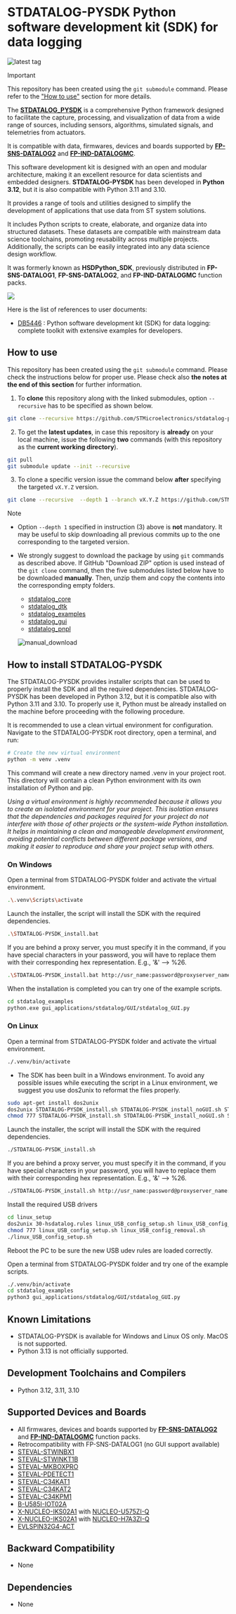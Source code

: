 # STDATALOG-PYSDK Python software development kit (SDK) for data logging

![latest tag](https://img.shields.io/github/v/tag/STMicroelectronics/stdatalog-pysdk.svg?color=brightgreen)

> [!IMPORTANT]
> This repository has been created using the `git submodule` command. Please refer to the ["How to use"](README.md#how-to-use) section for more details.

The **[STDATALOG_PYSDK](https://github.com/STMicroelectronics/stdatalog-pysdk)** is a comprehensive Python framework designed to
facilitate the capture, processing, and visualization of data from a wide range of
sources, including sensors, algorithms, simulated signals, and telemetries from
actuators.

It is compatible with data, firmwares, devices and boards supported by **[FP-SNS-DATALOG2](https://github.com/STMicroelectronics/fp-sns-datalog2)** and **[FP-IND-DATALOGMC](https://github.com/STMicroelectronics/fp-ind-datalogmc)**.

This software development kit is designed with an open and modular architecture,
making it an excellent resource for data scientists and embedded designers.
**STDATALOG-PYSDK** has been developed in **Python 3.12**, but it is also compatible with Python 3.11 and 3.10.

It provides a range of tools and utilities designed to simplify the development of
applications that use data from ST system solutions.

It includes Python scripts to create, elaborate, and organize data into structured
datasets. These datasets are compatible with mainstream data science toolchains,
promoting reusability across multiple projects. Additionally, the scripts can be easily
integrated into any data science design workflow.

It was formerly known as **HSDPython_SDK**, previously distributed in **FP-SNS-DATALOG1**, **FP-SNS-DATALOG2**, and **FP-IND-DATALOGMC** function packs.

![](_htmresc/STDATALOG-PYSDK_Software_Architecture.svg)

Here is the list of references to user documents:

- [DB5446](https://www.st.com/resource/en/data_brief/stdatalog-pysdk.pdf) : Python software development kit (SDK) for data logging: complete toolkit with
extensive examples for developers.

## How to use

This repository has been created using the `git submodule` command. Please check the instructions below for proper use. Please check also **the notes at the end of this section** for further information.

1. To **clone** this repository along with the linked submodules, option `--recursive` has to be specified as shown below.

```bash
git clone --recursive https://github.com/STMicroelectronics/stdatalog-pysdk.git
```

2. To get the **latest updates**, in case this repository is **already** on your local machine, issue the following **two** commands (with this repository as the **current working directory**).

```bash
git pull
git submodule update --init --recursive
```

3. To clone a specific version issue the command below **after** specifying the targeted `vX.Y.Z` version.

```bash
git clone --recursive  --depth 1 --branch vX.Y.Z https://github.com/STMicroelectronics/stdatalog-pysdk.git
```

> [!NOTE]
> * Option `--depth 1` specified in instruction (3) above is **not** mandatory. It may be useful to skip downloading all previous commits up to the one corresponding to the targeted version.
> * We strongly suggest to download the package by using `git` commands as described above. If GitHub "Download ZIP" option is used instead of the `git clone` command, then the five submodules listed below have to be downloaded **manually**. Then, unzip them and copy the contents into the corresponding empty folders.
>   * [stdatalog_core](https://github.com/STMicroelectronics/stdatalog_core/archive/refs/heads/main.zip)
>   * [stdatalog_dtk](https://github.com/STMicroelectronics/stdatalog_dtk/archive/refs/heads/main.zip)
>   * [stdatalog_examples](https://github.com/STMicroelectronics/stdatalog_examples/archive/refs/heads/main.zip)
>   * [stdatalog_gui](https://github.com/STMicroelectronics/stdatalog_gui/archive/refs/heads/main.zip)
>   * [stdatalog_pnpl](https://github.com/STMicroelectronics/stdatalog_pnpl/archive/refs/heads/main.zip)
>   
>   ![manual_download](_htmresc/manual_download.png)

## How to install STDATALOG-PYSDK 

The STDATALOG-PYSDK provides installer scripts that can be used to properly install the SDK and all the required dependencies.
STDATALOG-PYSDK has been developed in Python 3.12, but it is compatible also with Python 3.11 and 3.10.
To properly use it, Python must be already installed on the machine before proceeding with the following procedure.

It is recommended to use a clean virtual environment for configuration. Navigate to the STDATALOG-PYSDK root directory, open a 
terminal, and run:
```sh
# Create the new virtual environment
python -m venv .venv
```
This command will create a new directory named .venv in your project root. This directory will contain a clean Python environment 
with its own installation of Python and pip.

*Using a virtual environment is highly recommended because it allows you to create an isolated environment for your project. 
This isolation ensures that the dependencies and packages required for your project do not interfere with those of other projects 
or the system-wide Python installation. It helps in maintaining a clean and manageable development environment, avoiding potential 
conflicts between different package versions, and making it easier to reproduce and share your project setup with others.*

### On Windows

Open a terminal from STDATALOG-PYSDK folder and activate the virtual environment.
```sh
.\.venv\Scripts\activate
```
Launch the installer, the script will install the SDK with the required dependencies.
```sh
.\STDATALOG-PYSDK_install.bat
```
If you are behind a proxy server, you must specify it in the command, if you have special characters in your password, you will have to replace them with their corresponding hex representation. E.g., '&' --> %26.
```sh
.\STDATALOG-PYSDK_install.bat http://usr_name:password@proxyserver_name:port
```
When the installation is completed you can try one of the example scripts.
```sh
cd stdatalog_examples
python.exe gui_applications/stdatalog/GUI/stdatalog_GUI.py
```

### On Linux

Open a terminal from STDATALOG-PYSDK folder and activate the virtual environment.
```sh
./.venv/bin/activate
```
- The SDK has been built in a Windows environment. To avoid any possible issues while executing the script in a Linux environment, we suggest you use dos2unix to reformat the files properly.
```sh
sudo apt-get install dos2unix
dos2unix STDATALOG-PYSDK_install.sh STDATALOG-PYSDK_install_noGUI.sh STDATALOG-PYSDK_uninstall.sh
chmod 777 STDATALOG-PYSDK_install.sh STDATALOG-PYSDK_install_noGUI.sh STDATALOG-PYSDK_uninstall.sh
```

Launch the installer, the script will install the SDK with the required dependencies.
```sh
./STDATALOG-PYSDK_install.sh
```
If you are behind a proxy server, you must specify it in the command, if you have special characters in your password, you will have to replace them with their corresponding hex representation. E.g., '&' --> %26.
```sh
./STDATALOG-PYSDK_install.sh http://usr_name:password@proxyserver_name:port
```

Install the required USB drivers
```sh
cd linux_setup
dos2unix 30-hsdatalog.rules linux_USB_config_setup.sh linux_USB_config_removal.sh
chmod 777 linux_USB_config_setup.sh linux_USB_config_removal.sh
./linux_USB_config_setup.sh
```

Reboot the PC to be sure the new USB udev rules are loaded correctly.

Open a terminal from STDATALOG-PYSDK folder and try one of the example scripts.
```sh
./.venv/bin/activate
cd stdatalog_examples
python3 gui_applications/stdatalog/GUI/stdatalog_GUI.py
```

## Known Limitations

- STDATALOG-PYSDK is available for Windows and Linux OS only. MacOS is not supported.
- Python 3.13 is not officially supported.

## Development Toolchains and Compilers

- Python 3.12, 3.11, 3.10

## Supported Devices and Boards

- All firmwares, devices and boards supported by **[FP-SNS-DATALOG2](https://github.com/STMicroelectronics/fp-sns-datalog2)** and **[FP-IND-DATALOGMC](https://github.com/STMicroelectronics/fp-ind-datalogmc)** function packs.
- Retrocompatibility with FP-SNS-DATALOG1 (no GUI support available) 
- [STEVAL-STWINBX1](https://www.st.com/stwinbox)
- [STEVAL-STWINKT1B](https://www.st.com/stwin)
- [STEVAL-MKBOXPRO](https://www.st.com/sensortileboxpro)
- [STEVAL-PDETECT1](https://www.st.com/en/evaluation-tools/steval-pdetect1.html)
- [STEVAL-C34KAT1](https://www.st.com/en/evaluation-tools/steval-c34kat1.html)
- [STEVAL-C34KAT2](https://www.st.com/en/evaluation-tools/steval-c34kat2.html)
- [STEVAL-C34KPM1](https://www.st.com/en/evaluation-tools/steval-c34kpm1.html)
- [B-U585I-IOT02A](https://www.st.com/en/evaluation-tools/b-u585i-iot02a.html)
- [X-NUCLEO-IKS02A1](https://www.st.com/en/ecosystems/x-nucleo-iks02a1.html) with [NUCLEO-U575ZI-Q](https://www.st.com/en/evaluation-tools/nucleo-u575zi-q.html)
- [X-NUCLEO-IKS02A1](https://www.st.com/en/ecosystems/x-nucleo-iks02a1.html) with [NUCLEO-H7A3ZI-Q](https://www.st.com/en/evaluation-tools/nucleo-h7a3zi-q.html)
- [EVLSPIN32G4-ACT](https://www.st.com/en/evaluation-tools/evlspin32g4-act.html)

## Backward Compatibility

- None

## Dependencies

- None
